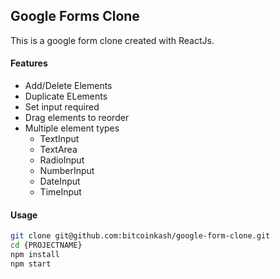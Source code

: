 ## Google Forms Clone 
This is a google form clone created with ReactJs.
#### Features
- Add/Delete Elements
- Duplicate ELements
- Set input required
- Drag elements to reorder
- Multiple element types
    - TextInput
    - TextArea
    - RadioInput
    - NumberInput
    - DateInput
    - TimeInput

#### Usage
```bash
git clone git@github.com:bitcoinkash/google-form-clone.git
cd {PROJECTNAME}
npm install
npm start
```
